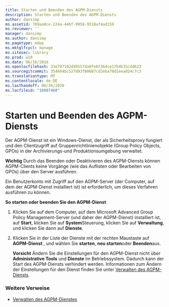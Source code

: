 ```yaml
---
title: Starten und Beenden des AGPM-Diensts
description: Starten und Beenden des AGPM-Diensts
author: dansimp
ms.assetid: 769aa0ce-224a-446f-9958-9518af4ad159
ms.reviewer: ''
manager: dansimp
ms.author: dansimp
ms.pagetype: mdop
ms.mktglfcycl: manage
ms.sitesec: library
ms.prod: w10
ms.date: 06/16/2016
ms.openlocfilehash: 33e797182d49157da0fe8f36dce17b4b35cdd623
ms.sourcegitcommit: 354664bc527d93f80687cd2eba70d1eea024c7c3
ms.translationtype: MT
ms.contentlocale: de-DE
ms.lasthandoff: 06/26/2020
ms.locfileid: "10807460"
---
```

# Starten und Beenden des AGPM-Diensts


Der AGPM-Dienst ist ein Windows-Dienst, der als Sicherheitsproxy fungiert und den Clientzugriff auf Gruppenrichtlinienobjekte (Group Policy Objects, GPOs) in der Archivierungs-und Produktionsumgebung verwaltet.

**Wichtig**  Durch das Beenden oder Deaktivieren des AGPM-Diensts können AGPM-Clients keine Vorgänge (wie das Auflisten oder Bearbeiten von GPOs) über den Server ausführen.

 

Ein Benutzerkonto mit Zugriff auf den AGPM-Server (der Computer, auf dem der AGPM-Dienst installiert ist) ist erforderlich, um dieses Verfahren ausführen zu können.

**So starten oder beenden Sie den AGPM-Dienst**

1.  Klicken Sie auf dem Computer, auf dem Microsoft Advanced Group Policy Management-Server (und daher der AGPM-Dienst) installiert ist, auf **Start**, klicken Sie auf **System**Steuerung, klicken Sie auf **Verwaltung**, und klicken Sie dann auf **Dienste**.

2.  Klicken Sie in der Liste der Dienste mit der rechten Maustaste auf **AGPM-Dienst** , und wählen Sie **starten**, **neu starten**oder **Beenden**aus.

    **Vorsicht**  Ändern Sie die Einstellungen für den AGPM-Dienst nicht über **Administrative Tools** und **Dienste** im Betriebssystem. Dadurch kann der Start des AGPM-Diensts verhindert werden. Informationen zum Ändern der Einstellungen für den Dienst finden Sie unter [Verwalten des AGPM-Diensts](managing-the-agpm-service.md).

     

### Weitere Verweise

-   [Verwalten des AGPM-Dienstes](managing-the-agpm-service.md)

 

 





